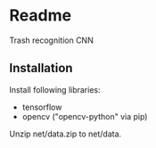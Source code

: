 # Readme
Trash recognition CNN

## Installation
Install following libraries:
- tensorflow
- opencv ("opencv-python" via pip)

Unzip net/data.zip to net/data.